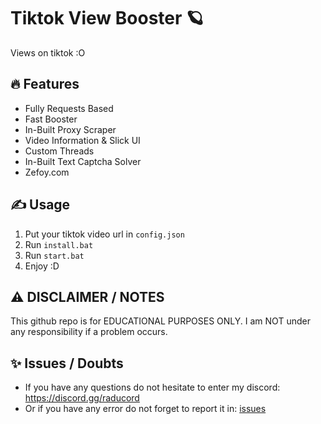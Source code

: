 # Tiktok View Booster 🪐
Views on tiktok :O

## 🔥 Features
- Fully Requests Based
- Fast Booster
- In-Built Proxy Scraper
- Video Information & Slick UI
- Custom Threads
- In-Built Text Captcha Solver
- Zefoy.com

## ✍️ Usage
1. Put your tiktok video url in `config.json`
2. Run `install.bat`
3. Run `start.bat`
4. Enjoy :D

## ⚠️ DISCLAIMER / NOTES
This github repo is for EDUCATIONAL PURPOSES ONLY. I am NOT under any responsibility if a problem occurs.
 
## ✨ Issues / Doubts

- If you have any questions do not hesitate to enter my discord: https://discord.gg/raducord
- Or if you have any error do not forget to report it in: [issues](https://github.com/H4cK3dR4Du/Tiktok-View-Booster/issues/new)
